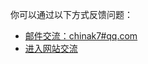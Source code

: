 你可以通过以下方式反馈问题：

* [邮件交流：chinak7#qq.com](mailto:chinak7@qq.com)
* [进入网站交流](https://laok.pw/985.html)
